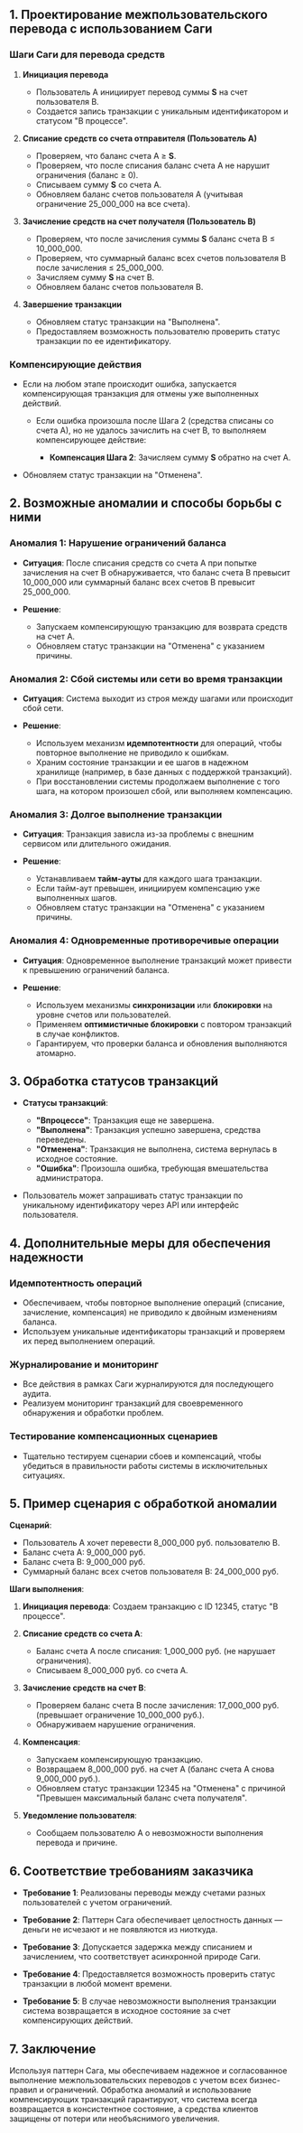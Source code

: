 ## **1. Проектирование межпользовательского перевода с использованием Саги**

### **Шаги Саги для перевода средств**

1. **Инициация перевода**

    - Пользователь А инициирует перевод суммы **S** на счет пользователя B.
    - Создается запись транзакции с уникальным идентификатором и статусом "В процессе".

2. **Списание средств со счета отправителя (Пользователь А)**

    - Проверяем, что баланс счета А ≥ **S**.
    - Проверяем, что после списания баланс счета А не нарушит ограничения (баланс ≥ 0).
    - Списываем сумму **S** со счета А.
    - Обновляем баланс счетов пользователя А (учитывая ограничение 25_000_000 на все счета).

3. **Зачисление средств на счет получателя (Пользователь B)**

    - Проверяем, что после зачисления суммы **S** баланс счета B ≤ 10_000_000.
    - Проверяем, что суммарный баланс всех счетов пользователя B после зачисления ≤ 25_000_000.
    - Зачисляем сумму **S** на счет B.
    - Обновляем баланс счетов пользователя B.

4. **Завершение транзакции**

    - Обновляем статус транзакции на "Выполнена".
    - Предоставляем возможность пользователю проверить статус транзакции по ее идентификатору.

### **Компенсирующие действия**

- Если на любом этапе происходит ошибка, запускается компенсирующая транзакция для отмены уже выполненных действий.

    - Если ошибка произошла после Шага 2 (средства списаны со счета А), но не удалось зачислить на счет B, то выполняем компенсирующее действие:

        - **Компенсация Шага 2**: Зачисляем сумму **S** обратно на счет А.

- Обновляем статус транзакции на "Отменена".

## **2. Возможные аномалии и способы борьбы с ними**

### **Аномалия 1: Нарушение ограничений баланса**

- **Ситуация**: После списания средств со счета А при попытке зачисления на счет B обнаруживается, что баланс счета B превысит 10_000_000 или суммарный баланс всех счетов B превысит 25_000_000.

- **Решение**:

    - Запускаем компенсирующую транзакцию для возврата средств на счет А.
    - Обновляем статус транзакции на "Отменена" с указанием причины.

### **Аномалия 2: Сбой системы или сети во время транзакции**

- **Ситуация**: Система выходит из строя между шагами или происходит сбой сети.

- **Решение**:

    - Используем механизм **идемпотентности** для операций, чтобы повторное выполнение не приводило к ошибкам.
    - Храним состояние транзакции и ее шагов в надежном хранилище (например, в базе данных с поддержкой транзакций).
    - При восстановлении системы продолжаем выполнение с того шага, на котором произошел сбой, или выполняем компенсацию.

### **Аномалия 3: Долгое выполнение транзакции**

- **Ситуация**: Транзакция зависла из-за проблемы с внешним сервисом или длительного ожидания.

- **Решение**:

    - Устанавливаем **тайм-ауты** для каждого шага транзакции.
    - Если тайм-аут превышен, инициируем компенсацию уже выполненных шагов.
    - Обновляем статус транзакции на "Отменена" с указанием причины.

### **Аномалия 4: Одновременные противоречивые операции**

- **Ситуация**: Одновременное выполнение транзакций может привести к превышению ограничений баланса.

- **Решение**:

    - Используем механизмы **синхронизации** или **блокировки** на уровне счетов или пользователей.
    - Применяем **оптимистичные блокировки** с повтором транзакций в случае конфликтов.
    - Гарантируем, что проверки баланса и обновления выполняются атомарно.

## **3. Обработка статусов транзакций**

- **Статусы транзакций**:

    - **"Впроцессе"**: Транзакция еще не завершена.
    - **"Выполнена"**: Транзакция успешно завершена, средства переведены.
    - **"Отменена"**: Транзакция не выполнена, система вернулась в исходное состояние.
    - **"Ошибка"**: Произошла ошибка, требующая вмешательства администратора.

- Пользователь может запрашивать статус транзакции по уникальному идентификатору через API или интерфейс пользователя.

## **4. Дополнительные меры для обеспечения надежности**

### **Идемпотентность операций**

- Обеспечиваем, чтобы повторное выполнение операций (списание, зачисление, компенсация) не приводило к двойным изменениям баланса.
- Используем уникальные идентификаторы транзакций и проверяем их перед выполнением операций.

### **Журналирование и мониторинг**

- Все действия в рамках Саги журналируются для последующего аудита.
- Реализуем мониторинг транзакций для своевременного обнаружения и обработки проблем.

### **Тестирование компенсационных сценариев**

- Тщательно тестируем сценарии сбоев и компенсаций, чтобы убедиться в правильности работы системы в исключительных ситуациях.

## **5. Пример сценария с обработкой аномалии**

**Сценарий**:

- Пользователь А хочет перевести 8_000_000 руб. пользователю B.
- Баланс счета А: 9_000_000 руб.
- Баланс счета B: 9_000_000 руб.
- Суммарный баланс всех счетов пользователя B: 24_000_000 руб.

**Шаги выполнения**:

1. **Инициация перевода**: Создаем транзакцию с ID 12345, статус "В процессе".

2. **Списание средств со счета А**:

    - Баланс счета А после списания: 1_000_000 руб. (не нарушает ограничения).
    - Списываем 8_000_000 руб. со счета А.

3. **Зачисление средств на счет B**:

    - Проверяем баланс счета B после зачисления: 17_000_000 руб. (превышает ограничение 10_000_000 руб.).
    - Обнаруживаем нарушение ограничения.

4. **Компенсация**:

    - Запускаем компенсирующую транзакцию.
    - Возвращаем 8_000_000 руб. на счет А (баланс счета А снова 9_000_000 руб.).
    - Обновляем статус транзакции 12345 на "Отменена" с причиной "Превышен максимальный баланс счета получателя".

5. **Уведомление пользователя**:

    - Сообщаем пользователю А о невозможности выполнения перевода и причине.

## **6. Соответствие требованиям заказчика**

- **Требование 1**: Реализованы переводы между счетами разных пользователей с учетом ограничений.

- **Требование 2**: Паттерн Сага обеспечивает целостность данных — деньги не исчезают и не появляются из ниоткуда.

- **Требование 3**: Допускается задержка между списанием и зачислением, что соответствует асинхронной природе Саги.

- **Требование 4**: Предоставляется возможность проверить статус транзакции в любой момент времени.

- **Требование 5**: В случае невозможности выполнения транзакции система возвращается в исходное состояние за счет компенсирующих действий.

## **7. Заключение**

Используя паттерн Сага, мы обеспечиваем надежное и согласованное выполнение межпользовательских переводов с учетом всех бизнес-правил и ограничений. Обработка аномалий и использование компенсирующих транзакций гарантируют, что система всегда возвращается в консистентное состояние, а средства клиентов защищены от потери или необъяснимого увеличения.
